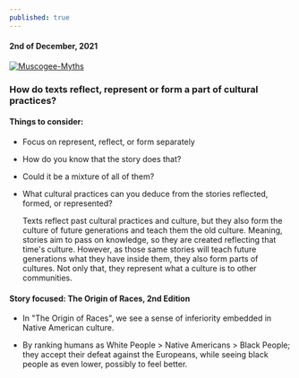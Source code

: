 ```yaml
---
published: true
---
```

#### 2nd of December, 2021

[![Muscogee-Myths](https://i.ibb.co/T8KZprJ/Muscogee-Myths.png)](ibb.co)

### How do texts reflect, represent or form a part of cultural practices?

#### Things to consider:
- Focus on represent, reflect, or form separately
- How do you know that the story does that?
- Could it be a mixture of all of them?
- What cultural practices can you deduce from the stories reflected, formed, or represented?

	Texts reflect past cultural practices and culture, but they also form the culture of future generations and teach them the old culture. Meaning, stories aim to pass on knowledge, so they are created reflecting that time's culture. However, as those same stories will teach future generations what they have inside them, they also form parts of cultures. Not only that, they represent what a culture is to other communities.

#### Story focused: The Origin of Races, 2nd Edition

- In "The Origin of Races", we see a sense of inferiority embedded in Native American culture.

- By ranking humans as White People > Native Americans > Black People; they accept their defeat against the Europeans, while seeing black people as even lower, possibly to feel better.
